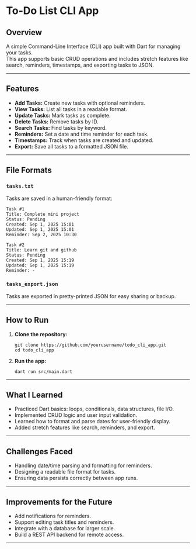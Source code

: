 # To-Do List CLI App

## Overview

A simple Command-Line Interface (CLI) app built with Dart for managing your tasks.  
This app supports basic CRUD operations and includes stretch features like search, reminders, timestamps, and exporting tasks to JSON.

---

## Features

- **Add Tasks:** Create new tasks with optional reminders.
- **View Tasks:** List all tasks in a readable format.
- **Update Tasks:** Mark tasks as complete.
- **Delete Tasks:** Remove tasks by ID.
- **Search Tasks:** Find tasks by keyword.
- **Reminders:** Set a date and time reminder for each task.
- **Timestamps:** Track when tasks are created and updated.
- **Export:** Save all tasks to a formatted JSON file.

---

## File Formats

### `tasks.txt`
Tasks are saved in a human-friendly format:
```
Task #1
Title: Complete mini project
Status: Pending
Created: Sep 1, 2025 15:01
Updated: Sep 1, 2025 15:01
Reminder: Sep 2, 2025 10:30

Task #2
Title: Learn git and github
Status: Pending
Created: Sep 1, 2025 15:19
Updated: Sep 1, 2025 15:19
Reminder: -
```

### `tasks_export.json`
Tasks are exported in pretty-printed JSON for easy sharing or backup.

---

## How to Run

1. **Clone the repository:**
   ```
   git clone https://github.com/yourusername/todo_cli_app.git
   cd todo_cli_app
   ```

2. **Run the app:**
   ```
   dart run src/main.dart
   ```

---

## What I Learned

- Practiced Dart basics: loops, conditionals, data structures, file I/O.
- Implemented CRUD logic and user input validation.
- Learned how to format and parse dates for user-friendly display.
- Added stretch features like search, reminders, and export.

---

## Challenges Faced

- Handling date/time parsing and formatting for reminders.
- Designing a readable file format for tasks.
- Ensuring data persists correctly between app runs.

---

## Improvements for the Future

- Add notifications for reminders.
- Support editing task titles and reminders.
- Integrate with a database for larger scale.
- Build a REST API backend for remote access.

---

